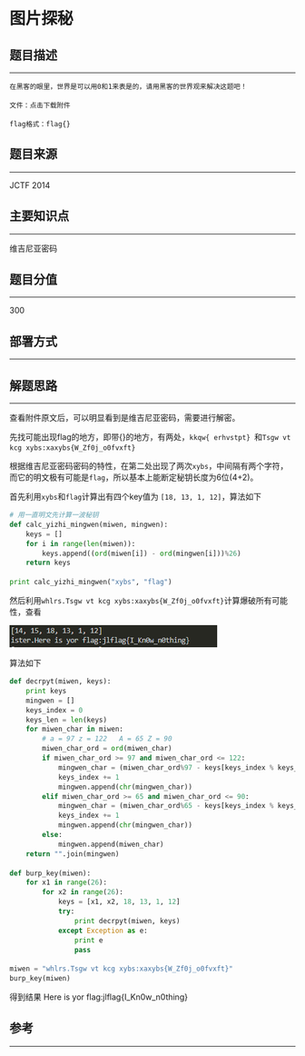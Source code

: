 # 图片探秘

## 题目描述
---
```
在黑客的眼里，世界是可以用0和1来表是的，请用黑客的世界观来解决这题吧！

文件：点击下载附件

flag格式：flag{}
```

## 题目来源
---
JCTF 2014

## 主要知识点
---
维吉尼亚密码 

## 题目分值
---
300

## 部署方式
---


## 解题思路
---

查看附件原文后，可以明显看到是维吉尼亚密码，需要进行解密。

先找可能出现flag的地方，即带{}的地方，有两处，`kkqw{ erhvstpt} `和`Tsgw vt kcg xybs:xaxybs{W_Zf0j_o0fvxft}`

根据维吉尼亚密码密码的特性，在第二处出现了两次`xybs`，中间隔有两个字符，而它的明文极有可能是`flag`，所以基本上能断定秘钥长度为6位(4+2)。

首先利用`xybs`和`flag`计算出有四个key值为 `[18, 13, 1, 12]`，算法如下

```python
# 用一直明文先计算一波秘钥
def calc_yizhi_mingwen(miwen, mingwen):
    keys = []
    for i in range(len(miwen)):
        keys.append((ord(miwen[i]) - ord(mingwen[i]))%26)
    return keys

print calc_yizhi_mingwen("xybs", "flag")
```

然后利用`whlrs.Tsgw vt kcg xybs:xaxybs{W_Zf0j_o0fvxft}`计算爆破所有可能性，查看

![](images/ctf-2021-06-08-10-21-49.png)

算法如下

```python
def decrpyt(miwen, keys):
    print keys
    mingwen = []
    keys_index = 0
    keys_len = len(keys)
    for miwen_char in miwen:
        # a = 97 z = 122   A = 65 Z = 90
        miwen_char_ord = ord(miwen_char)
        if miwen_char_ord >= 97 and miwen_char_ord <= 122:
            mingwen_char = (miwen_char_ord%97 - keys[keys_index % keys_len]) % 26 + 97
            keys_index += 1
            mingwen.append(chr(mingwen_char))
        elif miwen_char_ord >= 65 and miwen_char_ord <= 90:
            mingwen_char = (miwen_char_ord%65 - keys[keys_index % keys_len]) % 26 + 65
            keys_index += 1
            mingwen.append(chr(mingwen_char))
        else:
            mingwen.append(miwen_char)
    return "".join(mingwen)

def burp_key(miwen):
    for x1 in range(26):
        for x2 in range(26):
            keys = [x1, x2, 18, 13, 1, 12]
            try:
                print decrpyt(miwen, keys)
            except Exception as e:
                print e
                pass

miwen = "whlrs.Tsgw vt kcg xybs:xaxybs{W_Zf0j_o0fvxft}"
burp_key(miwen)
```

得到结果  Here is yor flag:jlflag{I_Kn0w_n0thing}

## 参考
---
